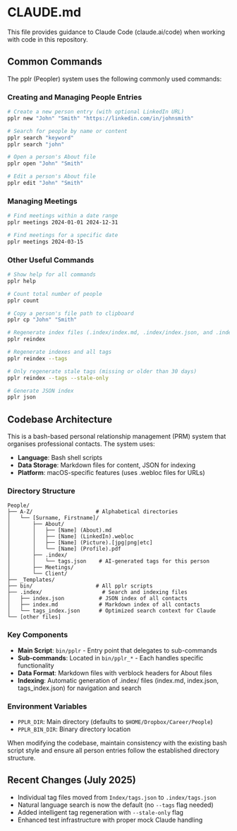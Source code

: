 # CLAUDE.md

This file provides guidance to Claude Code (claude.ai/code) when working with code in this repository.

## Common Commands

The pplr (Peopler) system uses the following commonly used commands:

### Creating and Managing People Entries
```bash
# Create a new person entry (with optional LinkedIn URL)
pplr new "John" "Smith" "https://linkedin.com/in/johnsmith"

# Search for people by name or content
pplr search "keyword"
pplr search "john"

# Open a person's About file
pplr open "John" "Smith"

# Edit a person's About file
pplr edit "John" "Smith"
```

### Managing Meetings
```bash
# Find meetings within a date range
pplr meetings 2024-01-01 2024-12-31

# Find meetings for a specific date
pplr meetings 2024-03-15
```

### Other Useful Commands
```bash
# Show help for all commands
pplr help

# Count total number of people
pplr count

# Copy a person's file path to clipboard
pplr cp "John" "Smith"

# Regenerate index files (.index/index.md, .index/index.json, and .index/tags_index.json)
pplr reindex

# Regenerate indexes and all tags
pplr reindex --tags

# Only regenerate stale tags (missing or older than 30 days)
pplr reindex --tags --stale-only

# Generate JSON index
pplr json
```

## Codebase Architecture

This is a bash-based personal relationship management (PRM) system that organises professional contacts. The system uses:

- **Language**: Bash shell scripts
- **Data Storage**: Markdown files for content, JSON for indexing
- **Platform**: macOS-specific features (uses .webloc files for URLs)

### Directory Structure
```
People/
├── A-Z/                    # Alphabetical directories
│   └── [Surname, Firstname]/
│       ├── About/
│       │   ├── [Name] (About).md
│       │   ├── [Name] (LinkedIn).webloc
│       │   ├── [Name] (Picture).[jpg|png|etc]
│       │   └── [Name] (Profile).pdf
│       ├── .index/
│       │   └── tags.json    # AI-generated tags for this person
│       ├── Meetings/
│       └── Client/
├── _Templates/
├── bin/                    # All pplr scripts
├── .index/                   # Search and indexing files
│   ├── index.json           # JSON index of all contacts
│   ├── index.md             # Markdown index of all contacts  
│   └── tags_index.json      # Optimized search context for Claude
└── [other files]
```

### Key Components
- **Main Script**: `bin/pplr` - Entry point that delegates to sub-commands
- **Sub-commands**: Located in `bin/pplr_*` - Each handles specific functionality
- **Data Format**: Markdown files with verblock headers for About files
- **Indexing**: Automatic generation of .index/ files (index.md, index.json, tags_index.json) for navigation and search

### Environment Variables
- `PPLR_DIR`: Main directory (defaults to `$HOME/Dropbox/Career/People`)
- `PPLR_BIN_DIR`: Binary directory location

When modifying the codebase, maintain consistency with the existing bash script style and ensure all person entries follow the established directory structure.

## Recent Changes (July 2025)

- Individual tag files moved from `Index/tags.json` to `.index/tags.json`
- Natural language search is now the default (no `--tags` flag needed)
- Added intelligent tag regeneration with `--stale-only` flag
- Enhanced test infrastructure with proper mock Claude handling